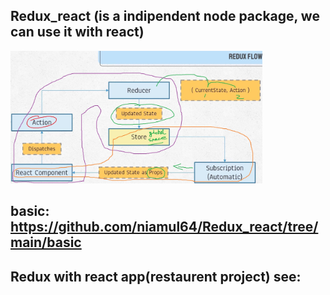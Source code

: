 ## Redux_react (is a indipendent node package, we can use it with react)
<img src="picS/flow.JPG" width="80%">

## basic: https://github.com/niamul64/Redux_react/tree/main/basic
## Redux with react app(restaurent project) see: 